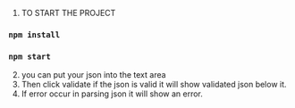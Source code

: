 1. TO START THE PROJECT

### `npm install`

### `npm start`

2. you can put your json into the text area
3. Then click validate if the json is valid it will show validated json below it.
4. If error occur in parsing json it will show an error.
